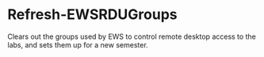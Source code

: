 # Refresh-EWSRDUGroups
Clears out the groups used by EWS to control remote desktop access to the labs, and sets them up for a new semester.
